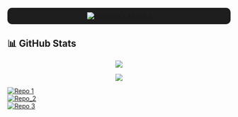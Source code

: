 <p align="center" style="background-color:#1e1e1e; padding:10px; border-radius:10px;">
  <a href="https://github.com/oakoudad/badge42">
    <img src="https://badge.mediaplus.ma/kettlebells/calleaum?1337Badge=off&UM6P=off" alt="calleaum's 42 stats" />
  </a>
</p>

## 📊 GitHub Stats

<p align="center">
  <img src="https://github-readme-stats.vercel.app/api?username=Calleaum&show_icons=true&title_color=f4d03f&text_color=f4d03f&icon_color=f4d03f&bg_color=1c1c1f&border_color=3b3b3f" />
</p>
<p align="center">
  <img src="https://github-readme-stats.vercel.app/api/top-langs/?username=Calleaum&layout=compact&title_color=f4d03f&text_color=f4d03f&icon_color=f4d03f&bg_color=1c1c1f&border_color=3b3b3f" />
</p>

<p align="center">

[![Repo 1](https://img.shields.io/badge/-Libft-yellow?style=for-the-badge&logo=github)](https://github.com/Calleaum/Repo1)  
[![Repo_2](https://img.shields.io/badge/-Repo2-grey?style=for-the-badge&logo=github)](https://github.com/Calleaum/Repo2)  
[![Repo 3](https://img.shields.io/badge/-Repo3-red?style=for-the-badge&logo=github)](https://github.com/Calleaum/Repo3)  

</p>





